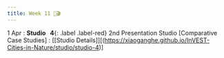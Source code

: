 ```yaml
---
title: Week 11 🎤🎬
---
```


1 Apr
: **Studio &nbsp; 4**{: .label .label-red} 2nd Presentation Studio [Comparative Case Studies]
  : [[Studio Details]][(https://xiaoganghe.github.io/InVEST-Cities-in-Nature/studio/studio-4)]
